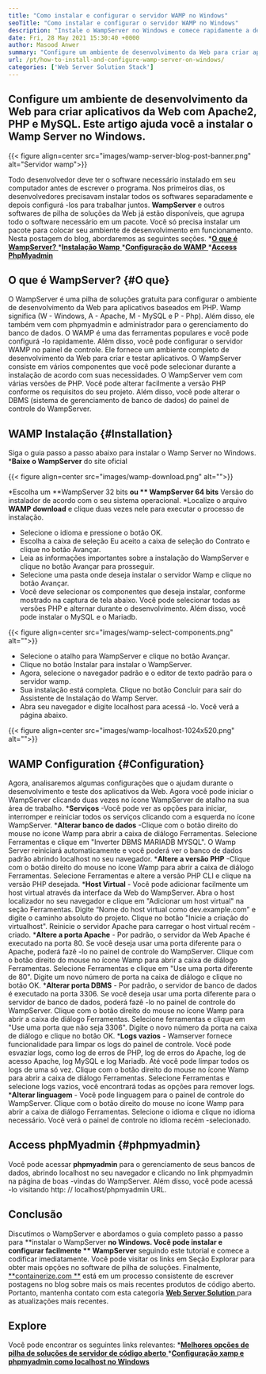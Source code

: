 ```yaml
---
title: "Como instalar e configurar o servidor WAMP no Windows" 
seoTitle: "Como instalar e configurar o servidor WAMP no Windows" 
description: "Instale o WampServer no Windows e comece rapidamente a desenvolver aplicativos da Web baseados em PHP. O servidor Wamp está disponível para o Windows 32 e 64 bits." 
date: Fri, 28 May 2021 15:30:40 +0000
author: Masood Anwer
summary: "Configure um ambiente de desenvolvimento da Web para criar aplicativos da Web com Apache2, PHP e MySQL. Este artigo ajuda você a instalar o Wamp Server no Windows." 
url: /pt/how-to-install-and-configure-wamp-server-on-windows/
categories: ['Web Server Solution Stack']
---
```


## Configure um ambiente de desenvolvimento da Web para criar aplicativos da Web com Apache2, PHP e MySQL. Este artigo ajuda você a instalar o Wamp Server no Windows.

{{< figure align=center src="images/wamp-server-blog-post-banner.png" alt="Servidor wamp">}}

Todo desenvolvedor deve ter o software necessário instalado em seu computador antes de escrever o programa. Nos primeiros dias, os desenvolvedores precisavam instalar todos os softwares separadamente e depois configurá -los para trabalhar juntos. **WampServer**  e outros softwares de pilha de soluções da Web já estão disponíveis, que agrupa todo o software necessário em um pacote. Você só precisa instalar um pacote para colocar seu ambiente de desenvolvimento em funcionamento.
Nesta postagem do blog, abordaremos as seguintes seções.
  *[**O que é WampServer?** ][1]
  *[**Instalação Wamp** ][2]
  *[**Configuração do WAMP** ][3]
  *[**Access PhpMyadmin** ][4]

## O que é WampServer?   {#O que}
O WampServer é uma pilha de soluções gratuita para configurar o ambiente de desenvolvimento da Web para aplicativos baseados em PHP. Wamp significa (W - Windows, A - Apache, M - MySQL e P - Php). Além disso, ele também vem com phpmyadmin e administrador para o gerenciamento do banco de dados. O WAMP é uma das ferramentas populares e você pode configurá -lo rapidamente. Além disso, você pode configurar o servidor WAMP no painel de controle. Ele fornece um ambiente completo de desenvolvimento da Web para criar e testar aplicativos. O WampServer consiste em vários componentes que você pode selecionar durante a instalação de acordo com suas necessidades. O WampServer vem com várias versões de PHP. Você pode alterar facilmente a versão PHP conforme os requisitos do seu projeto. Além disso, você pode alterar o DBMS (sistema de gerenciamento de banco de dados) do painel de controle do WampServer.

## WAMP Instalação   {#Installation}
Siga o guia passo a passo abaixo para instalar o Wamp Server no Windows.
  ***Baixe o WampServer**  do site oficial

{{< figure align=center src="images/wamp-download.png" alt="">}}

  *Escolha um **WampServer 32 bits  **ou **  WampServer 64 bits**  Versão do instalador de acordo com o seu sistema operacional.
  *Localize o arquivo **WAMP download**  e clique duas vezes nele para executar o processo de instalação.
  * Selecione o idioma e pressione o botão OK.
  * Escolha a caixa de seleção Eu aceito a caixa de seleção do Contrato e clique no botão Avançar.
  * Leia as informações importantes sobre a instalação do WampServer e clique no botão Avançar para prosseguir.
  * Selecione uma pasta onde deseja instalar o servidor Wamp e clique no botão Avançar.
  * Você deve selecionar os componentes que deseja instalar, conforme mostrado na captura de tela abaixo. Você pode selecionar todas as versões PHP e alternar durante o desenvolvimento. Além disso, você pode instalar o MySQL e o Mariadb.

{{< figure align=center src="images/wamp-select-components.png" alt="">}}

  * Selecione o atalho para WampServer e clique no botão Avançar.
  * Clique no botão Instalar para instalar o WampServer.
  * Agora, selecione o navegador padrão e o editor de texto padrão para o servidor wamp.
  * Sua instalação está completa. Clique no botão Concluir para sair do Assistente de Instalação do Wamp Server.
  * Abra seu navegador e digite localhost para acessá -lo. Você verá a página abaixo.

{{< figure align=center src="images/wamp-localhost-1024x520.png" alt="">}}


## WAMP Configuration   {#Configuration}
Agora, analisaremos algumas configurações que o ajudam durante o desenvolvimento e teste dos aplicativos da Web. Agora você pode iniciar o WampServer clicando duas vezes no ícone WampServer de atalho na sua área de trabalho.
  ***Serviços** -Você pode ver as opções para iniciar, interromper e reiniciar todos os serviços clicando com a esquerda no ícone WampServer.
  ***Alterar banco de dados** -Clique com o botão direito do mouse no ícone Wamp para abrir a caixa de diálogo Ferramentas. Selecione Ferramentas e clique em "Inverter DBMS MARIADB MYSQL". O Wamp Server reiniciará automaticamente e você poderá ver o banco de dados padrão abrindo localhost no seu navegador.
  ***Altere a versão PHP** -Clique com o botão direito do mouse no ícone Wamp para abrir a caixa de diálogo Ferramentas. Selecione Ferramentas e altere a versão PHP CLI e clique na versão PHP desejada.
  ***Host Virtual**  - Você pode adicionar facilmente um host virtual através da interface da Web do WampServer. Abra o host localizador no seu navegador e clique em "Adicionar um host virtual" na seção Ferramentas. Digite “Nome do host virtual como dev.example.com” e digite o caminho absoluto do projeto. Clique no botão "Inicie a criação do virtualhost". Reinicie o servidor Apache para carregar o host virtual recém -criado.
  ***Altere a porta Apache**  - Por padrão, o servidor da Web Apache é executado na porta 80. Se você deseja usar uma porta diferente para o Apache, poderá fazê -lo no painel de controle do WampServer. Clique com o botão direito do mouse no ícone Wamp para abrir a caixa de diálogo Ferramentas. Selecione Ferramentas e clique em "Use uma porta diferente de 80". Digite um novo número de porta na caixa de diálogo e clique no botão OK.
  ***Alterar porta DBMS**  - Por padrão, o servidor de banco de dados é executado na porta 3306. Se você deseja usar uma porta diferente para o servidor de banco de dados, poderá fazê -lo no painel de controle do WampServer. Clique com o botão direito do mouse no ícone Wamp para abrir a caixa de diálogo Ferramentas. Selecione ferramentas e clique em "Use uma porta que não seja 3306". Digite o novo número da porta na caixa de diálogo e clique no botão OK.
  ***Logs vazios**  - Wamserver fornece funcionalidade para limpar os logs do painel de controle. Você pode esvaziar logs, como log de erros de PHP, log de erros do Apache, log de acesso Apache, log MySQL e log Mariadb. Até você pode limpar todos os logs de uma só vez. Clique com o botão direito do mouse no ícone Wamp para abrir a caixa de diálogo Ferramentas. Selecione Ferramentas e selecione logs vazios, você encontrará todas as opções para remover logs.
  ***Alterar linguagem**  - Você pode linguagem para o painel de controle do WampServer. Clique com o botão direito do mouse no ícone Wamp para abrir a caixa de diálogo Ferramentas. Selecione o idioma e clique no idioma necessário. Você verá o painel de controle no idioma recém -selecionado.

## Access phpMyadmin   {#phpmyadmin}
Você pode acessar **phpmyadmin**  para o gerenciamento de seus bancos de dados, abrindo localhost no seu navegador e clicando no link phpmyadmin na página de boas -vindas do WampServer. Além disso, você pode acessá -lo visitando http: // localhost/phpmyadmin URL.

## Conclusão
Discutimos o WampServer e abordamos o guia completo passo a passo para **instalar o WampServer  **no Windows. Você pode instalar e configurar facilmente **  WampServer**  seguindo este tutorial e comece a codificar imediatamente. Você pode visitar os links em Seção Explorar para obter mais opções no software de pilha de soluções.
Finalmente, [**containerize.com **][5] está em um processo consistente de escrever postagens no blog sobre mais os mais recentes produtos de código aberto. Portanto, mantenha contato com esta categoria [ **Web Server Solution**  ][6] para as atualizações mais recentes.

## Explore
Você pode encontrar os seguintes links relevantes:
  *[**Melhores opções de pilha de soluções de servidor de código aberto** ][7]
  *[**Configuração xamp e phpmyadmin como localhost no Windows** ][8]

  
[1]: #What
[2]: #Installation
[3]: #Configuration
[4]: #phpMyAdmin
[5]: https://containerize.com
[6]: https://blog.containerize.com/category/web-server-solution-stack/
[7]: https://products.containerize.com/solution-stack/
[8]: https://blog.containerize.com/database-management-software/how-to-setup-xampp-and-phpmyadmin-as-localhost-on-windows/
